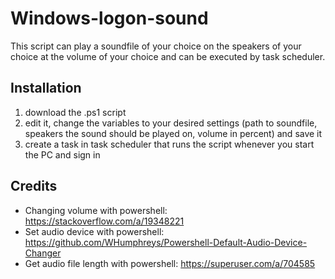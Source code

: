 # Windows-logon-sound
This script can play a soundfile of your choice on the speakers of your choice at the volume of your choice and can be executed by task scheduler.
## Installation
1. download the .ps1 script
2. edit it, change the variables to your desired settings (path to soundfile, speakers the sound should be played on, volume in percent) and save it
3. create a task in task scheduler that runs the script whenever you start the PC and sign in
## Credits
- Changing volume with powershell: https://stackoverflow.com/a/19348221
- Set audio device with powershell: https://github.com/WHumphreys/Powershell-Default-Audio-Device-Changer
- Get audio file length with powershell: https://superuser.com/a/704585